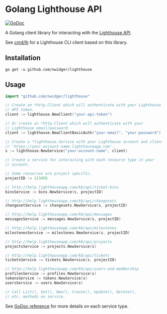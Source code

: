 Golang Lighthouse API
=====================

[![GoDoc](https://godoc.org/github.com/nwidger/lighthouse?status.svg)](https://godoc.org/github.com/nwidger/lighthouse)

A Golang client library for interacting with the
[Lighthouse API](http://lighthouseapp.com/api).

See [cmd/lh](https://github.com/nwidger/lighthouse/blob/master/cmd/lh)
for a Lighthouse CLI client based on this library.

## Installation

```
go get -u github.com/nwidger/lighthouse
```

## Usage

``` go
import "github.com/nwidger/lighthouse"

// Create an *http.Client which will authenticate with your Lighthouse
// API token.
client := lighthouse.NewClient("your-api-token")

// Or create an *http.Client which will authenticate with your
// Lighthouse email/password.
client := lighthouse.NewClientBasicAuth("your-email", "your-password")

// Create a *lighthouse.Service with your Lighthouse account and client.
// 'https://your-account-name.lighthouseapp.com'.
s := lighthouse.NewService("your-account-name", client)

// Create a service for interacting with each resource type in your
// account.

// Some resources are project specific.
projectID := 123456

// http://help.lighthouseapp.com/kb/api/ticket-bins
binsService := bins.NewService(s, projectID)

// http://help.lighthouseapp.com/kb/api/changesets
changesetService := changesets.NewService(s, projectID)

// http://help.lighthouseapp.com/kb/api/messages
messagesService := messages.NewService(s, projectID)

// http://help.lighthouseapp.com/kb/api/milestones
milestonesService := milestones.NewService(s, projectID)

// http://help.lighthouseapp.com/kb/api/projects
projectsService := projects.NewService(s)

// http://help.lighthouseapp.com/kb/api/tickets
ticketsService := tickets.NewService(s, projectID)

// http://help.lighthouseapp.com/kb/api/users-and-membership
profilesService := profiles.NewService(s)
tokensService := tokens.NewService(s)
usersService := users.NewService(s)

// Call List(), Get(), New(), Create(), Update(), Delete(),
// etc. methods on service.
```

See [GoDoc reference](https://godoc.org/github.com/nwidger/lighthouse)
for more details on each service type.

